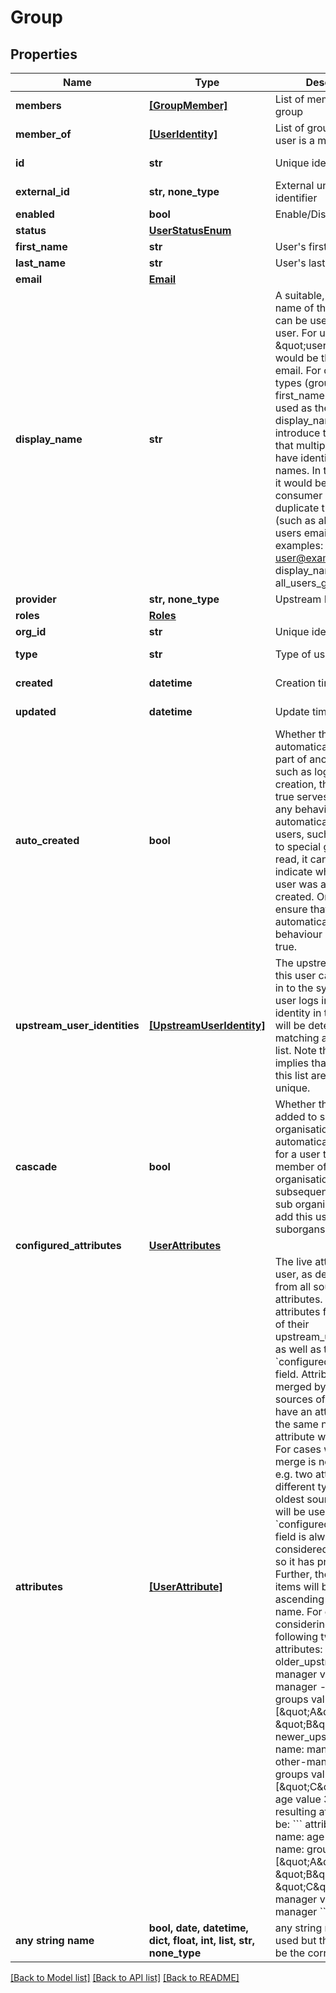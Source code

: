 # Group


## Properties
Name | Type | Description | Notes
------------ | ------------- | ------------- | -------------
**members** | [**[GroupMember]**](GroupMember.md) | List of members in the group | [optional] 
**member_of** | [**[UserIdentity]**](UserIdentity.md) | List of groups that the user is a member of | [optional] 
**id** | **str** | Unique identifier | [optional] [readonly] 
**external_id** | **str, none_type** | External unique identifier | [optional] 
**enabled** | **bool** | Enable/Disable a user | [optional] 
**status** | [**UserStatusEnum**](UserStatusEnum.md) |  | [optional] 
**first_name** | **str** | User&#39;s first name | [optional] 
**last_name** | **str** | User&#39;s last name | [optional] 
**email** | [**Email**](Email.md) |  | [optional] 
**display_name** | **str** | A suitable, simplified name of the user that can be used to identify a user. For users of type \&quot;user\&quot;, this would be the users email. For other user types (group), the first_name would be used as the display_name. This does introduce the possiblity that multiple users may have identical display names. In this situation, it would be up to the consumer of this to de-duplicate the users (such as also display the users email alongside).  examples:     display_name: user@example.com     display_name: all_users_group  | [optional] [readonly] 
**provider** | **str, none_type** | Upstream IdP name | [optional] 
**roles** | [**Roles**](Roles.md) |  | [optional] 
**org_id** | **str** | Unique identifier | [optional] 
**type** | **str** | Type of user | [optional] [readonly] 
**created** | **datetime** | Creation time | [optional] [readonly] 
**updated** | **datetime** | Update time | [optional] [readonly] 
**auto_created** | **bool** | Whether the user was automatically created as part of another process such as logging in. On creation, this flag being true serves to trigger any behaviour tied to automatically created users, such as addition to special groups. On read, it can serve to indicate whether the user was automatically created. On update it will ensure that the automatically triggered behaviour still holds true.  | [optional]  if omitted the server will use the default value of False
**upstream_user_identities** | [**[UpstreamUserIdentity]**](UpstreamUserIdentity.md) | The upstream identities this user can use to log in to the system. When a user logs in, their identity in this system will be determined by matching against this list. Note that this implies that entries in this list are globally unique.  | [optional] [readonly] 
**cascade** | **bool** | Whether the user will be added to sub organisations automatically. When set for a user that is a member of a particular organisation, subsequent creations of sub organisations will add this user to that suborgansation.  | [optional]  if omitted the server will use the default value of False
**configured_attributes** | [**UserAttributes**](UserAttributes.md) |  | [optional] 
**attributes** | [**[UserAttribute]**](UserAttribute.md) | The live attributes of the user, as determined from all sources of attributes. A user&#39;s attributes flow from all of their upstream_user_identities as well as the &#x60;configured_attributes&#x60; field. Attributes are merged by name. If two sources of attributes have an attribute with the same name, that attribute will be merged. For cases where a merge is not possible -- e.g. two attributes with different types -- the oldest source of identity will be used. The &#x60;configured_attributes&#x60; field is always considered the oldest, so it has priority. Further, the resulting items will be sorted in ascending order of name.  For example, considering a user with following two sources of attributes:  &#x60;&#x60;&#x60; older_upstream:   - name: manager     value: best-manager   - name: groups     value: [\&quot;A\&quot;, \&quot;B\&quot;] newer_upstream:   - name: manager     value: other-manager   - name: groups     value: [\&quot;C\&quot;]   - name: age     value 32 &#x60;&#x60;&#x60;  The resulting attributes will be:  &#x60;&#x60;&#x60; attributes:   - name: age     value 32   - name: groups     value: [\&quot;A\&quot;, \&quot;B\&quot;, \&quot;C\&quot;]   - name: manager     value: best-manager &#x60;&#x60;&#x60;  | [optional] [readonly] 
**any string name** | **bool, date, datetime, dict, float, int, list, str, none_type** | any string name can be used but the value must be the correct type | [optional]

[[Back to Model list]](../README.md#documentation-for-models) [[Back to API list]](../README.md#documentation-for-api-endpoints) [[Back to README]](../README.md)


